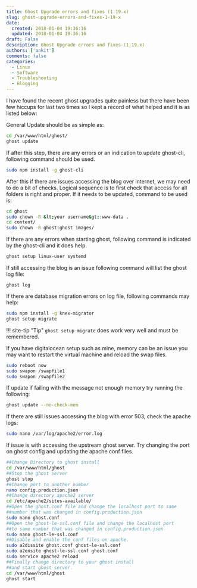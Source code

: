 ```yaml
---
title: Ghost Upgrade errors and fixes (1.19.x)
slug: ghost-upgrade-errors-and-fixes-1-19-x
date: 
  created: 2018-01-04 19:36:16
  updated: 2018-01-04 19:36:16
draft: False
description: Ghost Upgrade errors and fixes (1.19.x)
authors: ['ankit']
comments: false
categories:
  - Linux
  - Software
  - Troubleshooting
  - Blogging
---
```


I have found the recent ghost upgrades quite painless but there have been few hiccups for last two times so I kept a record of what helped and it is as listed below:

General Update should be as simple as:

<!-- more -->

```bash linenums="1"
cd /var/www/html/ghost/
ghost update
```
If after this step, there are any errors or an indication to update ghost-cli, following command should be used.

```bash
sudo npm install -g ghost-cli
```
After this if there are issues accessing the blog over internet, we may need to do a bit of checks. Logical sequence is to first check that access for all folders is right and proper. If it needs to be updated, command to be used is:

```bash linenums="1"
cd ghost
sudo chown -R &lt;your username&gt;:www-data .
cd content/
sudo chown -R ghost:ghost images/
```
If there are any errors when starting ghost, following command is indicated by the ghost-cli and it does help.

```bash
ghost setup linux-user systemd
```
If still accessing the blog is an issue following command will list the ghost log file:

`ghost log`

If there are database migration errors on log file, following commands may help:

```bash linenums="1"
sudo npm install -g knex-migrator
ghost setup migrate
```
!!! site-tip "Tip"
    `ghost setup migrate` does work very well and must be remembered.

If you have digitalocean setup such as mine, memory can be an issue you may want to restart the virtual machine and reload the swap files.

```bash linenums="1"
sudo reboot now
sudo swapon /swapfile1
sudo swapon /swapfile2
```

If update if failing with the message not enough memory try running the following:

```bash
ghost update --no-check-mem
```

If there are still issues accessing the blog with error 503, check the apache logs:

```bash
sudo nano /var/log/apache2/error.log
```

If issue is with accessing the upstream ghost server. Try changing the port on ghost config and updating the apache conf files.

```bash linenums="1"
##Change Directory to ghost install
cd /var/www/html/ghost
##Stop the ghost server
ghost stop
##Change port to another number
nano config.production.json
##Change directory apache2 server
cd /etc/apache2/sites-available/
##Open the ghost.conf file and change the localhost port to same 
##number that was changed in config.production.json
sudo nano ghost.conf
##Open the ghost-le-ssl.conf file and change the localhost port 
##to same number that was changed in config.production.json
sudo nano ghost-le-ssl.conf
##Disable and enable the conf files on apache.
sudo a2dissite ghost.conf ghost-le-ssl.conf
sudo a2ensite ghost-le-ssl.conf ghost.conf 
sudo service apache2 reload 
##Finally change directory to your ghost install 
##and start ghost server.
cd /var/www/html/ghost
ghost start
```